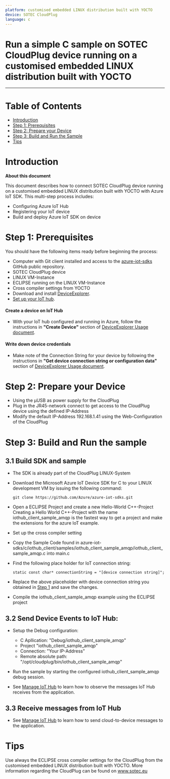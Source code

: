```yaml
---
platform: customised embedded LINUX distribution built with YOCTO
device: SOTEC CloudPlug
language: c
---
```


Run a simple C sample on SOTEC CloudPlug device running on a customised embedded LINUX distribution built with YOCTO
===
---

# Table of Contents

-   [Introduction](#Introduction)
-   [Step 1: Prerequisites](#Prerequisites)
-   [Step 2: Prepare your Device](#PrepareDevice)
-   [Step 3: Build and Run the Sample](#Build)
-   [Tips](#tips)

<a name="Introduction"></a>
# Introduction

**About this document**

This document describes how to connect SOTEC CloudPlug device running on a customised embedded LINUX distribution built with YOCTO with Azure IoT SDK. This multi-step process includes:
-   Configuring Azure IoT Hub
-   Registering your IoT device
-   Build and deploy Azure IoT SDK on device

<a name="Prerequisites"></a>
# Step 1: Prerequisites

You should have the following items ready before beginning the process:

-   Computer with Git client installed and access to the
    [azure-iot-sdks](https://github.com/Azure/azure-iot-sdks) GitHub
    public repository.
-   SOTEC CloudPlug device
-   LINUX VM-Instance 
-   ECLIPSE running on the LINUX VM-Instance 
-   Cross compiler settings from YOCTO 
-   Download and install [DeviceExplorer](https://github.com/Azure/azure-iot-sdks/releases/download/2015-11-13/SetupDeviceExplorer.msi).
-   [Set up your IoT hub](https://github.com/Azure/azure-iot-sdks/blob/master/doc/setup_iothub.md).
#### Create a device on IoT Hub
-   With your IoT hub configured and running in Azure, follow the instructions in **"Create Device"** section of [DeviceExplorer Usage document](https://github.com/Azure/azure-iot-sdks/blob/master/tools/DeviceExplorer/doc/how_to_use_device_explorer.md).
#### Write down device credentials
-   Make note of the Connection String for your device by following the instructions in **"Get device connection string or configuration data"** section of [DeviceExplorer Usage document](https://github.com/Azure/azure-iot-sdks/blob/master/tools/DeviceExplorer/doc/how_to_use_device_explorer.md).

<a name="PrepareDevice"></a>
# Step 2: Prepare your Device
-	Using the µUSB as power supply for the CloudPlug
-	Plug in the JR45-network connect to get access to the CloudPlug device using the defined IP-Address
- 	Modify the default IP-Address 192.168.1.41 using the Web-Configuration of the CloudPlug

<a name="Build"></a>
# Step 3: Build and Run the sample

<a name="Load"></a>
## 3.1 Build SDK and sample

-   The SDK is already part of the CloudPlug LINUX-System

-   Download the Microsoft Azure IoT Device SDK for C to your LINUX development VM by issuing the following command:

        git clone https://github.com/Azure/azure-iot-sdks.git

- 	Open a ECLIPSE Project and create a new Hello-World C++-Project
	Creating a Hello World C++-Project with the name iothub_client_sample_amqp is the fastest way to get a project and make the extensions for the azure IoT example.

-   Set up the cross compiler setting
	
-   Copy the Sample Code found in azure-iot-sdks/c/iothub_client/samples/iothub_client_sample_amqp/iothub_client_sample_amqp.c into main.c

-   Find the following place holder for IoT connection string:

        static const char* connectionString = "[device connection string]";

-   Replace the above placeholder with device connection string you obtained in [Step 1](#Step-1:-Prerequisites) and save the changes.

-   Compile the iothub_client_sample_amqp example using the ECLIPSE project


## 3.2 Send Device Events to IoT Hub:

-	Setup the Debug configuration:
    * C Apllication: "Debug/iothub_client_sample_amqp"
	* Project "iothub_client_sample_amqp"
	* Connection: "Your IP-Address"
	* Remote absolute path: "/opt/cloudplug/bin/iothub_client_sample_amqp" 	
	
-   Run the sample by starting the configured iothub_client_sample_amqp debug session.

-   See [Manage IoT Hub][lnk-manage-iot-hub] to learn how to observe the messages IoT Hub receives from the application.

## 3.3 Receive messages from IoT Hub

-   See [Manage IoT Hub][lnk-manage-iot-hub] to learn how to send cloud-to-device messages to the application.

<a name="tips"></a>

# Tips
  Use always the ECLIPSE cross compiler settings for the CloudPlug from the customised embedded LINUX distribution built with YOCTO.
  More information regarding the CloudPlug can be found on www.sotec.eu


[lnk-setup-iot-hub]: ../../setup_iothub.md
[lnk-manage-iot-hub]: ../../manage_iot_hub.md